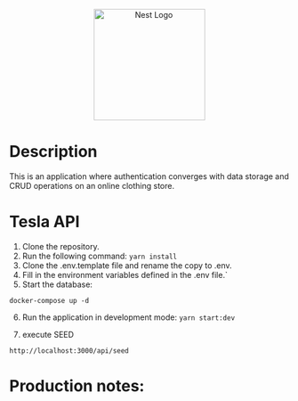 <p align="center">
  <a href="http://nestjs.com/" target="blank"><img src="https://nestjs.com/img/logo-small.svg" width="200" alt="Nest Logo" /></a>
</p>

# Description
This is an application where authentication converges with data storage and CRUD operations on an online clothing store.




# Tesla API

1. Clone the repository.
2. Run the following command:
```yarn install```
3. Clone the .env.template file and rename the copy to .env.
4. Fill in the environment variables defined in the .env file.`
5. Start the database:

```
docker-compose up -d
```

6. Run the application in development mode:
 ```yarn start:dev```

7. execute SEED 
```
http://localhost:3000/api/seed
```



# Production notes:


